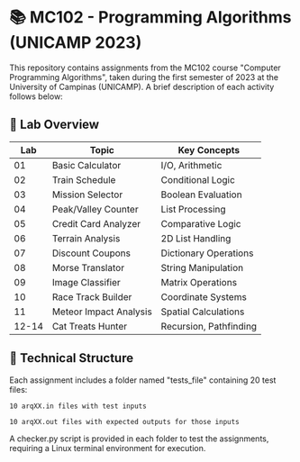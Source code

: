 # 📚 MC102 - Programming Algorithms (UNICAMP 2023)

This repository contains assignments from the MC102 course "Computer Programming Algorithms", taken during the first semester of 2023 at the University of Campinas (UNICAMP). A brief description of each activity follows below:

## 🧪 Lab Overview
| Lab | Topic | Key Concepts |
|-----|-------|--------------|
| 01 | Basic Calculator | I/O, Arithmetic |
| 02 | Train Schedule | Conditional Logic |
| 03 | Mission Selector | Boolean Evaluation |
| 04 | Peak/Valley Counter | List Processing |
| 05 | Credit Card Analyzer | Comparative Logic |
| 06 | Terrain Analysis | 2D List Handling |
| 07 | Discount Coupons | Dictionary Operations |
| 08 | Morse Translator | String Manipulation |
| 09 | Image Classifier | Matrix Operations |
| 10 | Race Track Builder | Coordinate Systems |
| 11 | Meteor Impact Analysis | Spatial Calculations |
| 12-14 | Cat Treats Hunter | Recursion, Pathfinding |

## 🧰 Technical Structure
Each assignment includes a folder named "tests_file" containing 20 test files:

    10 arqXX.in files with test inputs

    10 arqXX.out files with expected outputs for those inputs

A checker.py script is provided in each folder to test the assignments, requiring a Linux terminal environment for execution.

